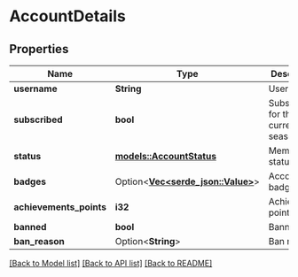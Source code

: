 # AccountDetails

## Properties

Name | Type | Description | Notes
------------ | ------------- | ------------- | -------------
**username** | **String** | Username. | 
**subscribed** | **bool** | Subscribed for the current season. | 
**status** | [**models::AccountStatus**](AccountStatus.md) | Member status. | 
**badges** | Option<[**Vec<serde_json::Value>**](serde_json::Value.md)> | Account badges. | [optional]
**achievements_points** | **i32** | Achievement points. | 
**banned** | **bool** | Banned. | 
**ban_reason** | Option<**String**> | Ban reason. | [optional]

[[Back to Model list]](../README.md#documentation-for-models) [[Back to API list]](../README.md#documentation-for-api-endpoints) [[Back to README]](../README.md)



